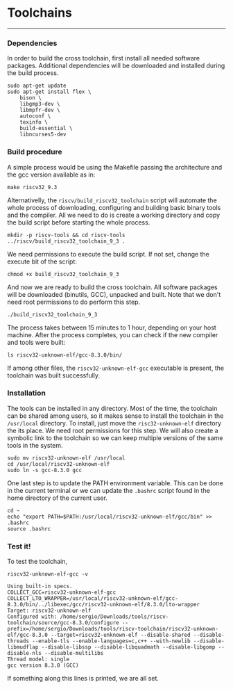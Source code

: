 # Toolchains

---
### Dependencies

In order to build the cross toolchain, first install all needed software packages. Additional dependencies will be downloaded and installed during the build process.

	sudo apt-get update
	sudo apt-get install flex \
		bison \
		libgmp3-dev \
		libmpfr-dev \
		autoconf \
		texinfo \
		build-essential \
		libncurses5-dev

### Build procedure

A simple process would be using the Makefile passing the architecture and the gcc version available as in:

	make riscv32_9.3

Alternativelly, the `riscv/build_riscv32_toolchain` script will automate the whole process of downloading, configuring and building basic binary tools and the compiler. All we need to do is create a working directory and copy the build script before starting the whole process.

	mkdir -p riscv-tools && cd riscv-tools
	../riscv/build_riscv32_toolchain_9_3 .

We need permissions to execute the build script. If not set, change the execute bit of the script:

	chmod +x build_riscv32_toolchain_9_3

And now we are ready to build the cross toolchain. All software packages will be downloaded (binutils, GCC), unpacked and built. Note that we don't need root permissions to do perform this step.

	./build_riscv32_toolchain_9_3

The process takes between 15 minutes to 1 hour, depending on your host machine. After the process completes, you can check if the new compiler and tools were built:

	ls riscv32-unknown-elf/gcc-8.3.0/bin/

If among other files, the `riscv32-unknown-elf-gcc` executable is present, the toolchain was built successfully.

### Installation

The tools can be installed in any directory. Most of the time, the toolchain can be shared among users, so it makes sense to install the toolchain in the `/usr/local` directory. To install, just move the `risc32-unknown-elf` directory the its place. We need root permissions for this step. We will also create a symbolic link to the toolchain so we can keep multiple versions of the same tools in the system.

	sudo mv riscv32-unknown-elf /usr/local
	cd /usr/local/riscv32-unknown-elf
	sudo ln -s gcc-8.3.0 gcc

One last step is to update the PATH environment variable. This can be done in the current terminal or we can update the `.bashrc` script found in the home directory of the current user.

	cd ~
	echo "export PATH=$PATH:/usr/local/riscv32-unknown-elf/gcc/bin" >> .bashrc
	source .bashrc

### Test it!

To test the toolchain,

	riscv32-unknown-elf-gcc -v

	Using built-in specs.
	COLLECT_GCC=riscv32-unknown-elf-gcc	COLLECT_LTO_WRAPPER=/usr/local/riscv32-unknown-elf/gcc-8.3.0/bin/../libexec/gcc/riscv32-unknown-elf/8.3.0/lto-wrapper
	Target: riscv32-unknown-elf
	Configured with: /home/sergio/Downloads/tools/riscv-toolchain/source/gcc-8.3.0/configure --prefix=/home/sergio/Downloads/tools/riscv-toolchain/riscv32-unknown-elf/gcc-8.3.0 --target=riscv32-unknown-elf --disable-shared --disable-threads --enable-tls --enable-languages=c,c++ --with-newlib --disable-libmudflap --disable-libssp --disable-libquadmath --disable-libgomp --disable-nls --disable-multilibs
	Thread model: single
	gcc version 8.3.0 (GCC)

If something along this lines is printed, we are all set.
